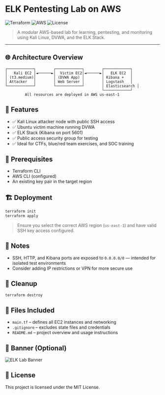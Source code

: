 
# ELK Pentesting Lab on AWS

![Terraform](https://img.shields.io/badge/Terraform-Ready-blueviolet?logo=terraform)
![AWS](https://img.shields.io/badge/AWS-EC2-orange?logo=amazon-aws)
![License](https://img.shields.io/github/license/yourusername/elk-lab)

> A modular AWS-based lab for learning, pentesting, and monitoring using Kali Linux, DVWA, and the ELK Stack.

---

## 🌐 Architecture Overview

```
┌────────────┐        ┌────────────┐        ┌────────────┐
│   Kali EC2 │◄──────►│  Victim EC2│◄──────►│   ELK EC2  │
│ (t3.medium)│        │ (DVWA App) │        │ Kibana +   │
│ Attacker   │        │ Web Server │        │ Logstash   │
└────────────┘        └────────────┘        │ Elasticsearch │
                                            └────────────┘
         All resources are deployed in AWS us-east-1
```

## 🚀 Features

- ✅ Kali Linux attacker node with public SSH access
- ✅ Ubuntu victim machine running DVWA
- ✅ ELK Stack (Kibana on port 5601)
- ✅ Public access security group for testing
- ✅ Ideal for CTFs, blue/red team exercises, and SOC training

## 🔧 Prerequisites

- Terraform CLI
- AWS CLI (configured)
- An existing key pair in the target region

## 🏗️ Deployment

```bash
terraform init
terraform apply
```

> Ensure you select the correct AWS region (`us-east-1`) and have valid SSH key access configured.

## 📜 Notes

- SSH, HTTP, and Kibana ports are exposed to `0.0.0.0/0` — intended for isolated test environments
- Consider adding IP restrictions or VPN for more secure use

## 🧹 Cleanup

```bash
terraform destroy
```

## 📂 Files Included

- `main.tf` – defines all EC2 instances and networking
- `.gitignore` – excludes state files and credentials
- `README.md` – project overview and usage instructions

## 📸 Banner (Optional)

![ELK Lab Banner](https://dummyimage.com/1000x250/000000/00ffcc.png&text=ELK+Pentest+Lab+on+AWS)

## 📄 License

This project is licensed under the MIT License.
